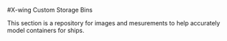 #X-wing Custom Storage Bins

This section is a repository for images and mesurements to help accurately model containers for ships.
